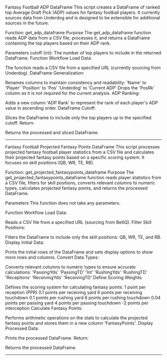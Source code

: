 Fantasy Football ADP DataFrame
This script creates a DataFrame of ranked top Average Draft Pick (ADP) values for fantasy football players. It currently sources data from Underdog and is designed to be extensible for additional sources in the future.

Function: get_adp_dataframe
Purpose
The get_adp_dataframe function reads ADP data from a CSV file, processes it, and returns a DataFrame containing the top players based on their ADP rank.

Parameters
cutoff (int): The number of top players to include in the returned DataFrame.
Function Workflow
Load Data:

The function reads a CSV file from a specified URL (currently sourcing from Underdog).
DataFrame Generalization:

Renames columns to maintain consistency and readability:
'Name' to 'Player'
'Position' to 'Pos'
'Underdog' to 'Current ADP'
Drops the 'PosRk' column as it is not required for the current analysis.
ADP Ranking:

Adds a new column 'ADP Rank' to represent the rank of each player's ADP value in ascending order.
DataFrame Cutoff:

Slices the DataFrame to include only the top players up to the specified cutoff.
Return:

Returns the processed and sliced DataFrame.



----------------------------------------------------------------------------------------------------------------------------------------


Fantasy Football Projected Fantasy Points DataFrame
This script processes projected fantasy football player statistics from a CSV file and calculates their projected fantasy points based on a specific scoring system. It focuses on skill positions (QB, WR, TE, RB).

Function: get_projected_fantasypoints_dataframe
Purpose
The get_projected_fantasypoints_dataframe function reads player statistics from a CSV file, filters for skill positions, converts relevant columns to numeric types, calculates projected fantasy points, and returns the processed DataFrame.

Parameters
This function does not take any parameters.

Function Workflow
Load Data:

Reads a CSV file from a specified URL (sourcing from BetIQ).
Filter Skill Positions:

Filters the DataFrame to include only the skill positions: QB, WR, TE, and RB.
Display Initial Data:

Prints the initial rows of the DataFrame and sets display options to show more rows and columns.
Convert Data Types:

Converts relevant columns to numeric types to ensure accurate calculations:
'PassingYds'
'PassingTD'
'Int'
'RushingYds'
'RushingTD'
'Receptions'
'ReceivingYds'
'ReceivingTD'
Define Scoring Weights:

Defines the scoring system for calculating fantasy points:
1 point per reception (PPR)
0.1 points per receiving yard
6 points per receiving touchdown
0.1 points per rushing yard
6 points per rushing touchdown
0.04 points per passing yard
4 points per passing touchdown
-2 points per interception
Calculate Fantasy Points:

Performs arithmetic operations on the stats to calculate the projected fantasy points and stores them in a new column 'FantasyPoints'.
Display Processed Data:

Prints the processed DataFrame.
Return:

Returns the processed DataFrame.


-------------------------------------------------------------------------------------------------------------------
